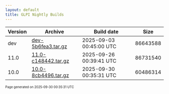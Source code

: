 ```yaml
---
layout: default
title: GLPI Nightly Builds
---
```


Version|Archive|Build date|Size
---|---|---|---
dev|[dev-5b6fea3.tar.gz](dev-5b6fea3.tar.gz)|2025-09-03 00:45:00 UTC|86643588
11.0|[11.0-c148442.tar.gz](11.0-c148442.tar.gz)|2025-09-26 00:39:41 UTC|86731540
10.0|[10.0-8cb4496.tar.gz](10.0-8cb4496.tar.gz)|2025-09-30 00:35:31 UTC|60486314

<font size="1">Page generated on 2025-09-30 00:35:31 UTC</font>
